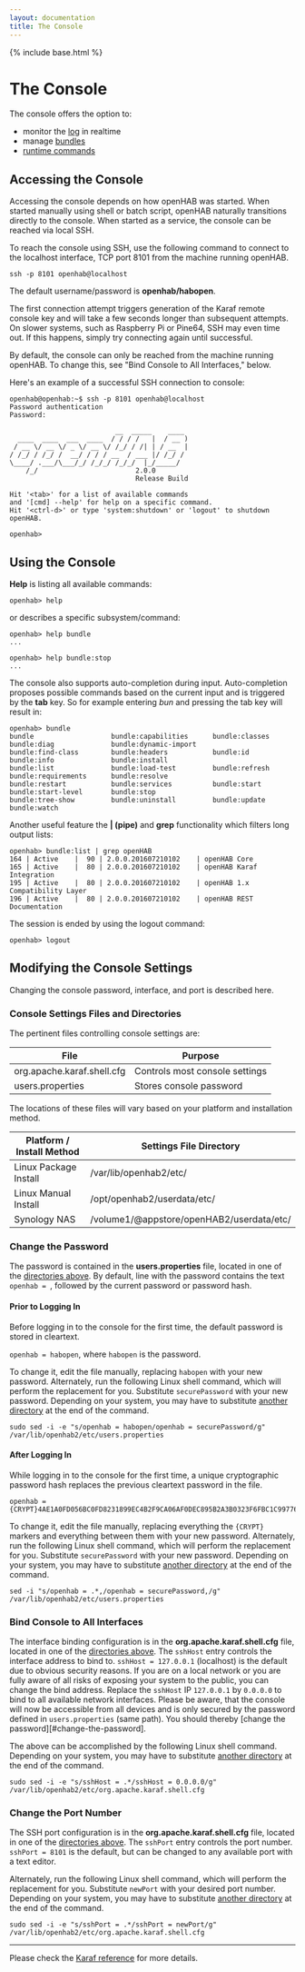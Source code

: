 ```yaml
---
layout: documentation
title: The Console
---
```


{% include base.html %}

# The Console

The console offers the option to:

* monitor the [log](logging.html#karaf-console) in realtime
* manage [bundles](bundles.html)
* [runtime commands](runtime.html)

## Accessing the Console

Accessing the console depends on how openHAB was started.
When started manually using shell or batch script, openHAB naturally transitions directly to the console.
When started as a service, the console can be reached via local SSH.  

To reach the console using SSH, use the following command to connect to the localhost interface, TCP port 8101 from the machine running openHAB.

`ssh -p 8101 openhab@localhost`

The default username/password is **openhab/habopen**.

The first connection attempt triggers generation of the Karaf remote console key and will take a few seconds longer than subsequent attempts.
On slower systems, such as Raspberry Pi or Pine64, SSH may even time out.
If this happens, simply try connecting again until successful.

By default, the console can only be reached from the machine running openHAB.
To change this, see "Bind Console to All Interfaces," below.

Here's an example of a successful SSH connection to console: 
```
openhab@openhab:~$ ssh -p 8101 openhab@localhost
Password authentication
Password:

                          __  _____    ____
  ____  ____  ___  ____  / / / /   |  / __ )
 / __ \/ __ \/ _ \/ __ \/ /_/ / /| | / __  |
/ /_/ / /_/ /  __/ / / / __  / ___ |/ /_/ /
\____/ .___/\___/_/ /_/_/ /_/_/  |_/_____/
    /_/                        2.0.0
                               Release Build

Hit '<tab>' for a list of available commands
and '[cmd] --help' for help on a specific command.
Hit '<ctrl-d>' or type 'system:shutdown' or 'logout' to shutdown openHAB.

openhab>
```

## Using the Console

**Help** is listing all available commands:

```
openhab> help
```

or describes a specific subsystem/command:

```
openhab> help bundle
...

openhab> help bundle:stop
...
```

The console also supports auto-completion during input.
Auto-completion proposes possible commands based on the current input and is triggered by the **tab** key.
So for example entering _bun_ and pressing the tab key will result in:

```
openhab> bundle
bundle                   bundle:capabilities      bundle:classes           bundle:diag              bundle:dynamic-import
bundle:find-class        bundle:headers           bundle:id                bundle:info              bundle:install
bundle:list              bundle:load-test         bundle:refresh           bundle:requirements      bundle:resolve
bundle:restart           bundle:services          bundle:start             bundle:start-level       bundle:stop
bundle:tree-show         bundle:uninstall         bundle:update            bundle:watch
```

Another useful feature the **\| (pipe)** and **grep** functionality which filters long output lists:

```
openhab> bundle:list | grep openHAB
164 | Active    |  90 | 2.0.0.201607210102    | openHAB Core
165 | Active    |  80 | 2.0.0.201607210102    | openHAB Karaf Integration
195 | Active    |  80 | 2.0.0.201607210102    | openHAB 1.x Compatibility Layer
196 | Active    |  80 | 2.0.0.201607210102    | openHAB REST Documentation
```

The session is ended by using the logout command:

```
openhab> logout
```

## Modifying the Console Settings

Changing the console password, interface, and port is described here.

### Console Settings Files and Directories

The pertinent files controlling console settings are:

| File                       | Purpose                        |
|----------------------------|--------------------------------|
| org.apache.karaf.shell.cfg | Controls most console settings |
| users.properties           | Stores console password        |

The locations of these files will vary based on your platform and installation method.

| Platform / Install Method | Settings File Directory                   |
|---------------------------|-------------------------------------------|
| Linux Package Install     | /var/lib/openhab2/etc/                    |
| Linux Manual Install      | /opt/openhab2/userdata/etc/               |
| Synology NAS              | /volume1/@appstore/openHAB2/userdata/etc/ |

### Change the Password

The password is contained in the **users.properties** file, located in one of the [directories above](#console-settings-files-and-directories).
By default, line with the password contains the text `openhab = `, followed by the current password or password hash.

#### Prior to Logging In

Before logging in to the console for the first time, the default password is stored in cleartext.

`openhab = habopen`, where `habopen` is the password.

To change it, edit the file manually, replacing `habopen` with your new password.
Alternately, run the following Linux shell command, which will perform the replacement for you.
Substitute `securePassword` with your new password.
Depending on your system, you may have to substitute [another directory](#console-settings-files-and-directories) at the end of the command.

`sudo sed -i -e "s/openhab = habopen/openhab = securePassword/g" /var/lib/openhab2/etc/users.properties`

#### After Logging In

While logging in to the console for the first time, a unique cryptographic password hash replaces the previous cleartext password in the file.

```
openhab = {CRYPT}4AE1A0FD056BC0FD8231899EC4B2F9CA06AF0DEC895B2A3B0323F6FBC1C99776{CRYPT}
```

To change it, edit the file manually, replacing everything the `{CRYPT}` markers and everything between them with your new password.
Alternately, run the following Linux shell command, which will perform the replacement for you.
Substitute `securePassword` with your new password.
Depending on your system, you may have to substitute [another directory](#console-settings-files-and-directories) at the end of the command.

```
sed -i "s/openhab = .*,/openhab = securePassword,/g" /var/lib/openhab2/etc/users.properties
```

### Bind Console to All Interfaces

The interface binding configuration is in the **org.apache.karaf.shell.cfg** file, located in one of the [directories above](#console-settings-files-and-directories).
The `sshHost` entry controls the interface address to bind to.
`sshHost = 127.0.0.1` (localhost) is the default due to obvious security reasons.
If you are on a local network or you are fully aware of all risks of exposing your system to the public, you can change the bind address.
Replace the `sshHost` IP `127.0.0.1` by `0.0.0.0` to bind to all available network interfaces.
Please be aware, that the console will now be accessible from all devices and is only secured by the password defined in `users.properties` (same path).
You should thereby [change the password][#change-the-password].

The above can be accomplished by the following Linux shell command.
Depending on your system, you may have to substitute [another directory](#console-settings-files-and-directories) at the end of the command.

```
sudo sed -i -e "s/sshHost = .*/sshHost = 0.0.0.0/g" /var/lib/openhab2/etc/org.apache.karaf.shell.cfg
```

### Change the Port Number

The SSH port configuration is in the **org.apache.karaf.shell.cfg** file, located in one of the [directories above](#console-settings-files-and-directories).
The `sshPort` entry controls the port number.
`sshPort = 8101` is the default, but can be changed to any available port with a text editor.

Alternately, run the following Linux shell command, which will perform the replacement for you.
Substitute `newPort` with your desired port number.
Depending on your system, you may have to substitute [another directory](#console-settings-files-and-directories) at the end of the command.

```
sudo sed -i -e "s/sshPort = .*/sshPort = newPort/g" /var/lib/openhab2/etc/org.apache.karaf.shell.cfg
```

-----

Please check the [Karaf reference](http://karaf.apache.org/manual/latest/) for more details.
